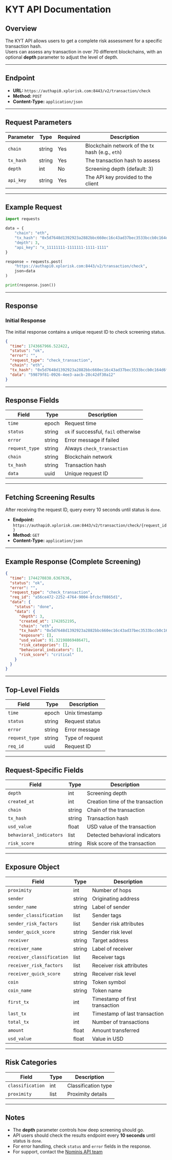 # KYT API Documentation

## Overview
The KYT API allows users to get a complete risk assessment for a specific transaction hash.  
Users can assess any transaction in over 70 different blockchains, with an optional **depth** parameter to adjust the level of depth.

---

## Endpoint
- **URL:** `https://authapi0.xplorisk.com:8443/v2/transaction/check`  
- **Method:** `POST`  
- **Content-Type:** `application/json`

---

## Request Parameters

| Parameter | Type   | Required | Description |
|-----------|--------|----------|-------------|
| `chain`   | string | Yes      | Blockchain network of the tx hash (e.g., `eth`) |
| `tx_hash` | string | Yes      | The transaction hash to assess |
| `depth`   | int    | No       | Screening depth (default: 3) |
| `api_key` | string | Yes      | The API key provided to the client |

---

## Example Request

```python
import requests

data = {
    "chain": "eth",
    "tx_hash": "0x5d7648d1392923a2882bbc660ec16c43ad37bec3533bccb0c164d6f622f4542e",
    "depth": 3,
    "api_key": "x_11111111-1111111-1111-1111"
}

response = requests.post(
    "https://authapi0.xplorisk.com:8443/v2/transaction/check",
    json=data
)

print(response.json())
```

---

## Response

### Initial Response
The initial response contains a unique request ID to check screening status.

```json
{
  "time": 1743667966.522422,
  "status": "ok",
  "error": "",
  "request_type": "check_transaction",
  "chain": "eth",
  "tx_hash": "0x5d7648d1392923a2882bbc660ec16c43ad37bec3533bccb0c164d6f622f4542e",
  "data": "59879f81-0926-4ee3-aacb-28c42df30a12"
}
```

---

## Response Fields

| Field          | Type   | Description |
|----------------|--------|-------------|
| `time`         | epoch  | Request time |
| `status`       | string | `ok` if successful, `fail` otherwise |
| `error`        | string | Error message if failed |
| `request_type` | string | Always `check_transaction` |
| `chain`        | string | Blockchain network |
| `tx_hash`      | string | Transaction hash |
| `data`         | uuid   | Unique request ID |

---

## Fetching Screening Results

After receiving the request ID, query every 10 seconds until status is `done`.

- **Endpoint:** `https://authapi0.xplorisk.com:8443/v2/transaction/check/{request_id}`  
- **Method:** `GET`  
- **Content-Type:** `application/json`

---

## Example Response (Complete Screening)

```json
{
  "time": 1744270838.6367636,
  "status": "ok",
  "error": "",
  "request_type": "check_transaction",
  "req_id": "a56ce472-2252-4764-9004-bfcbcf0865d1",
  "data": {
    "status": "done",
    "data": {
      "depth": 3,
      "created_at": 1742852195,
      "chain": "eth",
      "tx_hash": "0x5d7648d1392923a2882bbc660ec16c43ad37bec3533bccb0c164d6f622f4542e",
      "exposure": [],
      "usd_value": 91.32198869486471,
      "risk_categories": [],
      "behavioral_indicators": [],
      "risk_score": "critical"
    }
  }
}
```

---

## Top-Level Fields

| Field          | Type   | Description |
|----------------|--------|-------------|
| `time`         | epoch  | Unix timestamp |
| `status`       | string | Request status |
| `error`        | string | Error message |
| `request_type` | string | Type of request |
| `req_id`       | uuid   | Request ID |

---

## Request-Specific Fields

| Field                  | Type   | Description |
|------------------------|--------|-------------|
| `depth`                | int    | Screening depth |
| `created_at`           | int    | Creation time of the transaction |
| `chain`                | string | Chain of the transaction |
| `tx_hash`              | string | Transaction hash |
| `usd_value`            | float  | USD value of the transaction |
| `behavioral_indicators`| list   | Detected behavioral indicators |
| `risk_score`           | string | Risk score of the transaction |

---

## Exposure Object

| Field                    | Type   | Description |
|-------------------------|--------|-------------|
| `proximity`              | int    | Number of hops |
| `sender`                 | string | Originating address |
| `sender_name`            | string | Label of sender |
| `sender_classification`  | list   | Sender tags |
| `sender_risk_factors`    | list   | Sender risk attributes |
| `sender_quick_score`     | string | Sender risk level |
| `receiver`               | string | Target address |
| `receiver_name`          | string | Label of receiver |
| `receiver_classification`| list   | Receiver tags |
| `receiver_risk_factors`  | list   | Receiver risk attributes |
| `receiver_quick_score`   | string | Receiver risk level |
| `coin`                   | string | Token symbol |
| `coin_name`              | string | Token name |
| `first_tx`               | int    | Timestamp of first transaction |
| `last_tx`                | int    | Timestamp of last transaction |
| `total_tx`               | int    | Number of transactions |
| `amount`                 | float  | Amount transferred |
| `usd_value`              | float  | Value in USD |

---

## Risk Categories

| Field            | Type   | Description |
|------------------|--------|-------------|
| `classification` | int    | Classification type |
| `proximity`      | list   | Proximity details |

---

## Notes

- The **depth** parameter controls how deep screening should go.  
- API users should check the results endpoint every **10 seconds** until status is `done`.  
- For error handling, check `status` and `error` fields in the response.  
- For support, contact the [Nominis API team](/intro#support)
